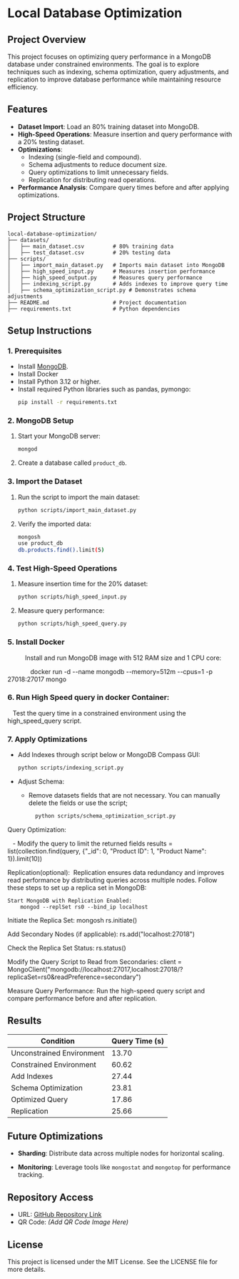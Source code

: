 # Local Database Optimization

## **Project Overview**

This project focuses on optimizing query performance in a MongoDB database under constrained environments. The goal is to explore techniques such as indexing, schema optimization, query adjustments, and replication to improve database performance while maintaining resource efficiency.

## **Features**

- **Dataset Import**: Load an 80% training dataset into MongoDB.
- **High-Speed Operations**: Measure insertion and query performance with a 20% testing dataset.
- **Optimizations**:
  - Indexing (single-field and compound).
  - Schema adjustments to reduce document size.
  - Query optimizations to limit unnecessary fields.
  - Replication for distributing read operations.
- **Performance Analysis**: Compare query times before and after applying optimizations.

## **Project Structure**

```
local-database-optimization/
├── datasets/
│   ├── main_dataset.csv         # 80% training data
│   ├── test_dataset.csv         # 20% testing data
├── scripts/
│   ├── import_main_dataset.py   # Imports main dataset into MongoDB
│   ├── high_speed_input.py      # Measures insertion performance
│   ├── high_speed_output.py     # Measures query performance
│   ├── indexing_script.py       # Adds indexes to improve query time
│   ├── schema_optimization_script.py # Demonstrates schema adjustments
├── README.md                    # Project documentation
├── requirements.txt             # Python dependencies
```

## **Setup Instructions**

### **1. Prerequisites**

- Install [MongoDB](https://www.mongodb.com/docs/manual/installation/).
- Install Docker
- Install Python 3.12 or higher.
- Install required Python libraries such as pandas, pymongo:
  ```bash
  pip install -r requirements.txt
  ```

### **2. MongoDB Setup**

1. Start your MongoDB server:
   ```bash
   mongod
   ```
2. Create a database called `product_db`.

### **3. Import the Dataset**

1. Run the script to import the main dataset:
   ```bash
   python scripts/import_main_dataset.py
   ```
2. Verify the imported data:
   ```bash
   mongosh
   use product_db
   db.products.find().limit(5)
   ```

### **4. Test High-Speed Operations**

1. Measure insertion time for the 20% dataset:
   ```bash
   python scripts/high_speed_input.py
   ```
2. Measure query performance:
   ```bash
   python scripts/high_speed_query.py
   ```

### **5. Install Docker**

          Install and run MongoDB image with 512 RAM size and 1 CPU core:

             docker run -d --name mongodb --memory=512m --cpus=1 -p 27018:27017 mongo

### **6. Run High Speed query in docker Container:**

   Test the query time in a constrained environment using the high_speed_query script.


### **7. Apply Optimizations**

- Add Indexes through script below or MongoDB Compass GUI:

  ```bash
  python scripts/indexing_script.py
  ```

- Adjust Schema:

  - Remove datasets fields that are not necessary. You can manually delete the fields or use the script;
    ```bash
      python scripts/schema_optimization_script.py
    ```

Query Optimization: 

   - Modify the query to limit the returned fields
        results = list(collection.find(query, {"\_id": 0, "Product ID": 1, "Product Name": 1}).limit(10))

Replication(optional): 
Replication ensures data redundancy and improves read performance by distributing queries across multiple nodes. 
Follow these steps to set up a replica set in MongoDB:
    
    Start MongoDB with Replication Enabled:
        mongod --replSet rs0 --bind_ip localhost

Initiate the Replica Set:
        mongosh
        rs.initiate()

Add Secondary Nodes (if applicable):
        rs.add("localhost:27018")

Check the Replica Set Status:
        rs.status()

Modify the Query Script to Read from Secondaries:
        client = MongoClient("mongodb://localhost:27017,localhost:27018/?replicaSet=rs0&readPreference=secondary")

Measure Query Performance:
        Run the high-speed query script and compare performance before and after replication.
    

## **Results**

| **Condition**             | **Query Time (s)** |
| ------------------------- | ------------------ |
| Unconstrained Environment | 13.70              |
| Constrained Environment   | 60.62              |
| Add Indexes               | 27.44              |
| Schema Optimization       | 23.81              |
| Optimized Query           | 17.86              |
| Replication               | 25.66              |

## **Future Optimizations**

- **Sharding**: Distribute data across multiple nodes for horizontal scaling.

- **Monitoring**: Leverage tools like `mongostat` and `mongotop` for performance tracking.

## **Repository Access**

- URL: [GitHub Repository Link](https://github.com/your-username/local-database-optimization)
- QR Code: *(Add QR Code Image Here)*

## **License**

This project is licensed under the MIT License. See the LICENSE file for more details.

